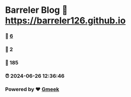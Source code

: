 # Barreler Blog :link: https://barreler126.github.io 
### :page_facing_up: [6](https://barreler126.github.io/tag.html) 
### :speech_balloon: 2 
### :hibiscus: 185 
### :alarm_clock: 2024-06-26 12:36:46 
### Powered by :heart: [Gmeek](https://github.com/Meekdai/Gmeek)
